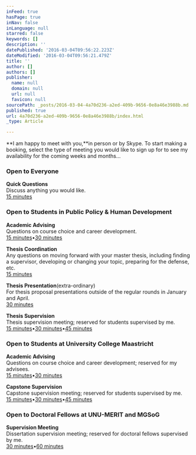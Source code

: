 ```yaml
---
inFeed: true
hasPage: true
inNav: false
inLanguage: null
starred: false
keywords: []
description: ''
datePublished: '2016-03-04T09:56:22.223Z'
dateModified: '2016-03-04T09:56:21.479Z'
title: ''
author: []
authors: []
publisher:
  name: null
  domain: null
  url: null
  favicon: null
sourcePath: _posts/2016-03-04-4a70d236-a2ed-409b-9656-0e8a46e3988b.md
published: true
url: 4a70d236-a2ed-409b-9656-0e8a46e3988b/index.html
_type: Article

---
```

**I am happy to meet with you,**in person or by Skype. To start making a booking, select the type of meeting you would like to sign up for to see my availability for the coming weeks and months...

### Open to Everyone

**Quick Questions**  
Discuss anything you would like.  
[15 minutes][0]

### Open to Students in Public Policy & Human Development

**Academic Advising**  
Questions on course choice and career development.  
[15 minutes][1]•[30 minutes][2]

**Thesis Coordination**  
Any questions on moving forward with your master thesis, including finding a supervisor, developing or changing your topic, preparing for the defense, etc.  
[15 minutes][3]

**Thesis Presentation**(extra-ordinary)  
For thesis proposal presentations outside of the regular rounds in January and April.  
[30 minutes][4]

**Thesis Supervision**  
Thesis supervision meeting; reserved for students supervised by me.  
[15 minutes][5]•[30 minutes][6]•[45 minutes][7]

### Open to Students at University College Maastricht

**Academic Advising**  
Questions on course choice and career development; reserved for my advisees.  
[15 minutes][8]•[30 minutes][9]

**Capstone Supervision**  
Capstone supervision meeting; reserved for students supervised by me.  
[15 minutes][10]•[30 minutes][11]•[45 minutes][10]

### Open to Doctoral Fellows at UNU-MERIT and MGSoG

**Supervision Meeting**  
Dissertation supervision meeting; reserved for doctoral fellows supervised by me.  
[30 minutes][12]•[60 minutes][13]

[0]: https://lfkrebs.youcanbook.me/?service=jsid7f6769aea76b5496
[1]: https://lfkrebs.youcanbook.me/?service=jsidc82f2d213051d9fa
[2]: https://lfkrebs.youcanbook.me/?service=jsid6f51184a99569b29
[3]: https://lfkrebs.youcanbook.me/?service=jsidaf9fac3b1ccbfb0b
[4]: https://lfkrebs.youcanbook.me/?service=jsidd9c479fe0dbe3382
[5]: https://lfkrebs.youcanbook.me/?service=jsid7b1c89f9b958c052
[6]: https://lfkrebs.youcanbook.me/?service=jside7b40485721e0a99
[7]: https://lfkrebs.youcanbook.me/?service=jsidc0e1fe99c8cd4827
[8]: https://lfkrebs.youcanbook.me/?service=jsid7c7deb9728d2e1ef
[9]: https://lfkrebs.youcanbook.me/?service=jsidda668cdb95c0089a
[10]: https://lfkrebs.youcanbook.me/?service=jsid5a2274b0025318c4
[11]: https://lfkrebs.youcanbook.me/?service=jsid26d58107629d0ca1
[12]: https://lfkrebs.youcanbook.me/?service=jsid92d8222cdd680188
[13]: https://lfkrebs.youcanbook.me/?service=jsid8baf131f8954219b